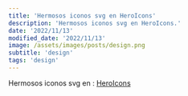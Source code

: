```yaml
---
title: 'Hermosos iconos svg en HeroIcons'
description: 'Hermosos iconos svg en HeroIcons.'
date: '2022/11/13'
modified_date: '2022/11/13'
image: /assets/images/posts/design.png
subtitle: 'design'
tags: 'design'
---
```


Hermosos iconos svg en : [HeroIcons](https://heroicons.com/)
